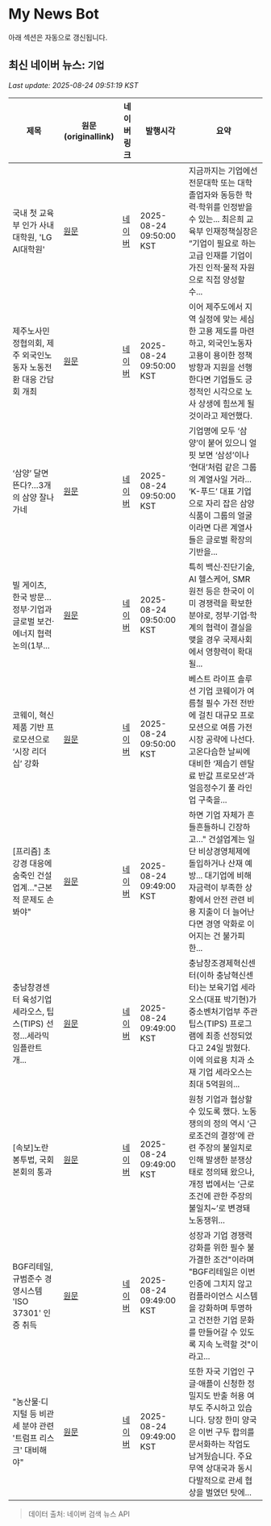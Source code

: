 # My News Bot

아래 섹션은 자동으로 갱신됩니다.

<!-- NEWS:START -->
## 최신 네이버 뉴스: `기업`
_Last update: 2025-08-24 09:51:19 KST_

| 제목 | 원문(originallink) | 네이버 링크 | 발행시각 | 요약 |
|---|---|---|---|---|
| 국내 첫 교육부 인가 사내 대학원, 'LG AI대학원' | [원문](http://www.thebigdata.co.kr/view.php?ud=20250824094724597293cd542464_23) | [네이버](http://www.thebigdata.co.kr/view.php?ud=20250824094724597293cd542464_23) | 2025-08-24 09:50:00 KST | 지금까지는 기업에선 전문대학 또는 대학 졸업자와 동등한 학력·학위를 인정받을 수 있는... 최은희 교육부 인재정책실장은 “기업이 필요로 하는 고급 인재를 기업이 가진 인적·물적 자원으로 직접 양성할 수... |
| 제주노사민정협의회, 제주 외국인노동자 노동전환 대응 간담회 개최 | [원문](http://www.headlinejeju.co.kr/news/articleView.html?idxno=576042) | [네이버](http://www.headlinejeju.co.kr/news/articleView.html?idxno=576042) | 2025-08-24 09:50:00 KST | 이어 제주도에서 지역 실정에 맞는 세심한 고용 제도를 마련하고, 외국인노동자 고용이 용이한 정책 방향과 지원을 선행한다면 기업들도 긍정적인 시각으로 노사 상생에 힘쓰게 될 것이라고 제언했다. |
| ‘삼양’ 달면 뜬다?…3개의 삼양 잘나가네 | [원문](https://magazine.hankyung.com/business/article/202508212153b) | [네이버](https://n.news.naver.com/mnews/article/050/0000095310?sid=101) | 2025-08-24 09:50:00 KST | 기업명에 모두 ‘삼양’이 붙어 있으니 얼핏 보면 ‘삼성’이나 ‘현대’처럼 같은 그룹의 계열사일 거라... ‘K-푸드’ 대표 기업으로 자리 잡은 삼양식품이 그룹의 얼굴이라면 다른 계열사들은 글로벌 확장의 기반을... |
| 빌 게이츠, 한국 방문…정부·기업과 글로벌 보건·에너지 협력 논의(1부... | [원문](http://www.munhaknews.com/news/articleView.html?idxno=81845) | [네이버](http://www.munhaknews.com/news/articleView.html?idxno=81845) | 2025-08-24 09:50:00 KST | 특히 백신·진단기술, AI 헬스케어, SMR 원전 등은 한국이 이미 경쟁력을 확보한 분야로, 정부·기업·학계의 협력이 결실을 맺을 경우 국제사회에서 영향력이 확대될... |
| 코웨이, 혁신 제품 기반 프로모션으로 ‘시장 리더십’ 강화 | [원문](https://magazine.hankyung.com/business/article/202508201092b) | [네이버](https://n.news.naver.com/mnews/article/050/0000095309?sid=101) | 2025-08-24 09:50:00 KST | 베스트 라이프 솔루션 기업 코웨이가 여름철 필수 가전 전반에 걸친 대규모 프로모션으로 여름 가전 시장 공략에 나선다. 고온다습한 날씨에 대비한 ‘제습기 렌탈료 반값 프로모션’과 얼음정수기 풀 라인업 구축을... |
| [프리즘] 초강경 대응에 숨죽인 건설업계…"근본적 문제도 손봐야" | [원문](http://www.yonhapnewstv.co.kr/MYH20250824094829151) | [네이버](https://n.news.naver.com/mnews/article/422/0000773829?sid=101) | 2025-08-24 09:49:00 KST | 하면 기업 자체가 흔들흔들하니 긴장하고…" 건설업계는 일단 비상경영체제에 돌입하거나 산재 예방... 대기업에 비해 자금력이 부족한 상황에서 안전 관련 비용 지출이 더 늘어난다면 경영 악화로 이어지는 건 불가피한... |
| 충남창경센터 육성기업 세라오스, 팁스(TIPS) 선정…세라믹 임플란트 개... | [원문](https://www.etnews.com/20250824000012) | [네이버](https://n.news.naver.com/mnews/article/030/0003343165?sid=105) | 2025-08-24 09:49:00 KST | 충남창조경제혁신센터(이하 충남혁신센터)는 보육기업 세라오스(대표 박기현)가 중소벤처기업부 주관 팁스(TIPS) 프로그램에 최종 선정되었다고 24일 밝혔다. 이에 의료용 치과 소재 기업 세라오스는 최대 5억원의... |
| [속보]노란봉투법, 국회 본회의 통과 | [원문](https://www.munhwa.com/article/11527819?ref=naver) | [네이버](https://n.news.naver.com/mnews/article/021/0002731384?sid=101) | 2025-08-24 09:49:00 KST | 원청 기업과 협상할 수 있도록 했다. 노동쟁의의 정의 역시 ‘근로조건의 결정’에 관련 주장의 불일치로 인해 발생한 분쟁상태로 정의돼 왔으나, 개정 법에서는 ‘근로조건에 관한 주장의 불일치~’로 변경돼 노동쟁위... |
| BGF리테일, 규범준수 경영시스템 'ISO 37301' 인증 취득 | [원문](https://www.news1.kr/industry/distribution/5888520) | [네이버](https://n.news.naver.com/mnews/article/421/0008444407?sid=101) | 2025-08-24 09:49:00 KST | 성장과 기업 경쟁력 강화를 위한 필수 불가결한 조건"이라며 "BGF리테일은 이번 인증에 그치지 않고 컴플라이언스 시스템을 강화하며 투명하고 건전한 기업 문화를 만들어갈 수 있도록 지속 노력할 것"이라고... |
| "농산물·디지털 등 비관세 분야 관련 '트럼프 리스크' 대비해야" | [원문](https://biz.sbs.co.kr/article_hub/20000255015?division=NAVER) | [네이버](https://n.news.naver.com/mnews/article/374/0000459144?sid=101) | 2025-08-24 09:49:00 KST | 또한 자국 기업인 구글·애플이 신청한 정밀지도 반출 허용 여부도 주시하고 있습니다. 당장 한미 양국은 이번 구두 합의를 문서화하는 작업도 남겨뒀습니다. 주요 무역 상대국과 동시다발적으로 관세 협상을 벌였던 탓에... |

> 데이터 출처: 네이버 검색 뉴스 API
<!-- NEWS:END -->
